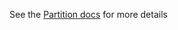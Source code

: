 See the [Partition docs](https://github.com/jboss-fuse/fuse/blob/master/doc/partition.md) for more details